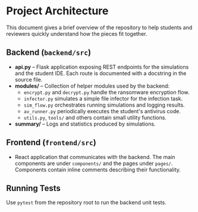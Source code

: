 # Project Architecture

This document gives a brief overview of the repository to help students
and reviewers quickly understand how the pieces fit together.

## Backend (`backend/src`)
- **api.py** – Flask application exposing REST endpoints for the
  simulations and the student IDE. Each route is documented with a
  docstring in the source file.
- **modules/** – Collection of helper modules used by the backend:
  - `encrypt.py` and `decrypt.py` handle the ransomware encryption flow.
  - `infector.py` simulates a simple file infector for the infection task.
  - `sim_flow.py` orchestrates running simulations and logging results.
  - `av_runner.py` periodically executes the student's antivirus code.
  - `utils.py`, `tools/` and others contain small utility functions.
- **summary/** – Logs and statistics produced by simulations.

## Frontend (`frontend/src`)
- React application that communicates with the backend. The main
  components are under `components/` and the pages under `pages/`.
  Components contain inline comments describing their functionality.

## Running Tests
Use `pytest` from the repository root to run the backend unit tests.
